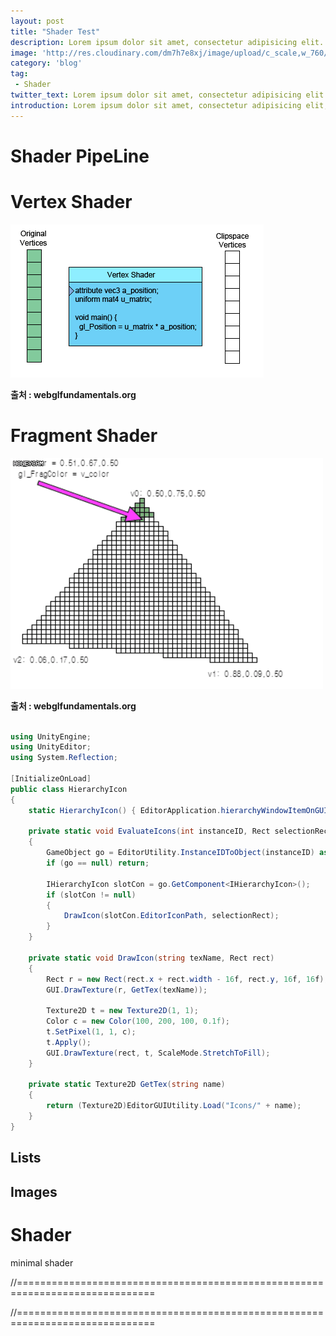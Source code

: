 ```yaml
---
layout: post
title: "Shader Test"
description: Lorem ipsum dolor sit amet, consectetur adipisicing elit.
image: 'http://res.cloudinary.com/dm7h7e8xj/image/upload/c_scale,w_760/v1504807239/morpheus_xdzgg1.jpg'
category: 'blog'
tag:
 - Shader
twitter_text: Lorem ipsum dolor sit amet, consectetur adipisicing elit.
introduction: Lorem ipsum dolor sit amet, consectetur adipisicing elit, sed do eiusmod tempor incididunt ut labore et dolore magna aliqua.
---
```


# Shader PipeLine

# Vertex Shader

![vertex-shader-anim](\images\vertex-shader-anim.gif)

**출처 : webglfundamentals.org**

# Fragment Shader

![fragmentAnim](\images\fragmentAnim.gif)

**출처 : webglfundamentals.org**


```cs

using UnityEngine;
using UnityEditor;
using System.Reflection;

[InitializeOnLoad]
public class HierarchyIcon
{
    static HierarchyIcon() { EditorApplication.hierarchyWindowItemOnGUI += EvaluateIcons; }

    private static void EvaluateIcons(int instanceID, Rect selectionRect)
    {
        GameObject go = EditorUtility.InstanceIDToObject(instanceID) as GameObject;
        if (go == null) return;

        IHierarchyIcon slotCon = go.GetComponent<IHierarchyIcon>();
        if (slotCon != null) 
        {
        	DrawIcon(slotCon.EditorIconPath, selectionRect); 
        }
    }

    private static void DrawIcon(string texName, Rect rect)
    {
        Rect r = new Rect(rect.x + rect.width - 16f, rect.y, 16f, 16f);
        GUI.DrawTexture(r, GetTex(texName));

        Texture2D t = new Texture2D(1, 1);
        Color c = new Color(100, 200, 100, 0.1f);
        t.SetPixel(1, 1, c);
        t.Apply();
        GUI.DrawTexture(rect, t, ScaleMode.StretchToFill);
    }

    private static Texture2D GetTex(string name)
    {
        return (Texture2D)EditorGUIUtility.Load("Icons/" + name);
    }
}

```

## Lists



## Images



# Shader

minimal shader

//==============================================================================

//==============================================================================